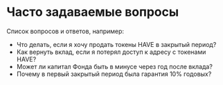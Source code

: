 # Часто задаваемые вопросы

<NotReadyBadge />

Список вопросов и ответов, например:

- Что делать, если я хочу продать токены HAVE в закрытый период?
- Как вернуть вклад, если я потерял доступ к адресу с токенами HAVE?
- Может ли капитал Фонда быть в минусе через год после вклада?
- Почему в первый закрытый период была гарантия 10% годовых?
